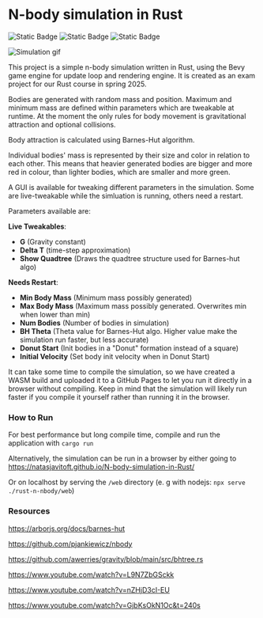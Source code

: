 # N-body simulation in Rust

![Static Badge](https://img.shields.io/badge/Bevy-0.16.0-green)
![Static Badge](https://img.shields.io/badge/Bevy_egui-0.34.1-green)
![Static Badge](https://img.shields.io/badge/Rustc-1.85.0-green)


![Simulation gif](https://github.com/NatasjaVitoft/N-body-simulation-in-Rust/blob/main/images/n-body.gif)


This project is a simple n-body simulation written in Rust, using the Bevy game engine for update loop and rendering engine. It is created as an exam project for our Rust course in spring 2025.

Bodies are generated with random mass and position. Maximum and minimum mass are defined within parameters which are tweakable at runtime.
At the moment the only rules for body movement is gravitational attraction and optional collisions.

Body attraction is calculated using Barnes-Hut algorithm.

Individual bodies' mass is represented by their size and color in relation to each other. This means that heavier generated bodies are bigger and more red in colour, than lighter bodies, which are smaller and more green.

A GUI is available for tweaking different parameters in the simulation. Some are live-tweakable while the simluation is running, others need a restart.

Parameters available are:

**Live Tweakables**:
- **G** (Gravity constant)
- **Delta T** (time-step approximation)
- **Show Quadtree** (Draws the quadtree structure used for Barnes-hut algo)

**Needs Restart**:
- **Min Body Mass** (Minimum mass possibly generated)
- **Max Body Mass** (Maximum mass possibly generated. Overwrites min when lower than min)
- **Num Bodies** (Number of bodies in simulation)
- **BH Theta** (Theta value for Barnes-Hut algo. Higher value make the simulation run faster, but less accurate)
- **Donut Start** (Init bodies in a "Donut" formation instead of a square)
- **Initial Velocity** (Set body init velocity when in Donut Start)

It can take some time to compile the simulation, so we have created a WASM build and uploaded it to a GitHub Pages to let you run it directly in a browser without compiling.
Keep in mind that the simulation will likely run faster if you compile it yourself rather than running it in the browser.

### How to Run

For best performance but long compile time, compile and run the application with `cargo run`

Alternatively, the simulation can be run in a browser by either going to https://natasjavitoft.github.io/N-body-simulation-in-Rust/

Or on localhost by serving the `/web` directory (e. g with nodejs: `npx serve ./rust-n-nbody/web`)

### Resources

https://arborjs.org/docs/barnes-hut

https://github.com/pjankiewicz/nbody

https://github.com/awerries/gravity/blob/main/src/bhtree.rs

https://www.youtube.com/watch?v=L9N7ZbGSckk

https://www.youtube.com/watch?v=nZHjD3cI-EU

https://www.youtube.com/watch?v=GjbKsOkN1Oc&t=240s
